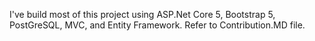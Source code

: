 I've build most of this project using ASP.Net Core 5, Bootstrap 5, PostGreSQL, MVC, and Entity Framework. Refer to Contribution.MD file.
